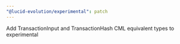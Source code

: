 ```yaml
---
"@lucid-evolution/experimental": patch
---
```


Add TransactionInput and TransactionHash CML equivalent types to experimental
